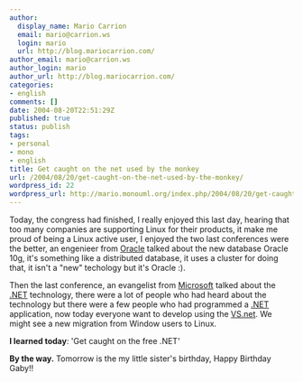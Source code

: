 ```yaml
---
author:
  display_name: Mario Carrion
  email: mario@carrion.ws
  login: mario
  url: http://blog.mariocarrion.com/
author_email: mario@carrion.ws
author_login: mario
author_url: http://blog.mariocarrion.com/
categories:
- english
comments: []
date: 2004-08-20T22:51:29Z
published: true
status: publish
tags:
- personal
- mono
- english
title: Get caught on the net used by the monkey
url: /2004/08/20/get-caught-on-the-net-used-by-the-monkey/
wordpress_id: 22
wordpress_url: http://mario.monouml.org/index.php/2004/08/20/get-caught-on-the-net-used-by-the-monkey/
---
```


<div style="clear:both;"></div>
<p>Today, the congress had finished, I really enjoyed this last day, hearing that too many companies are supporting Linux for their products, it make me proud of being a Linux active user, I enjoyed the two last conferences were the better, an engenieer from <a href="http://www.oracle.com">Oracle</a> talked about the new database Oracle 10g, it's something like a distributed database, it uses a cluster for doing that, it isn't a "new" techology but it's Oracle :).</p>
<p>Then the last conference, an evangelist from <a href="http://www.microsoft.com">Microsoft</a> talked about the <a href="http://www.microsoft.com/net/">.NET</a> technology, there were a lot of people who had heard about the technology but there were a few people who had programmed a <a href="http://www.microsoft.com/net/">.NET</a> application, now today everyone want to develop using the <a href="http://msdn.microsoft.com/vstudio/default.aspx">VS.net</a>. We might see a new migration from Window users to Linux.</p>
<p><span style="font-weight:bold;">I learned today</span>: 'Get caught on the free .NET'</p>
<p><span style="font-weight:bold;">By the way.</span> Tomorrow is the my little sister's birthday, Happy Birthday Gaby!!
<div style="clear:both; padding-bottom: 0.25em;"></div>
